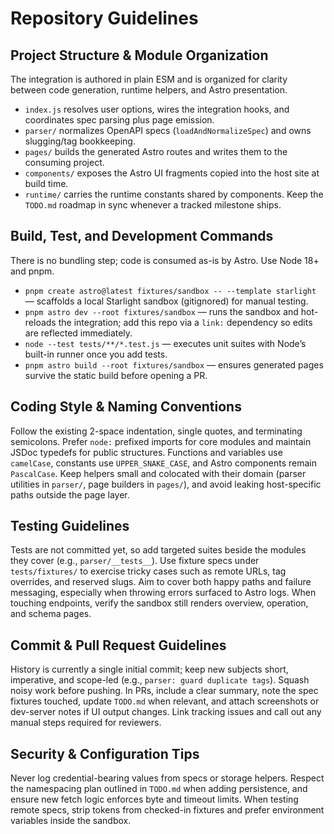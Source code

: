 # Repository Guidelines

## Project Structure & Module Organization
The integration is authored in plain ESM and is organized for clarity between code generation, runtime helpers, and Astro presentation.
- `index.js` resolves user options, wires the integration hooks, and coordinates spec parsing plus page emission.
- `parser/` normalizes OpenAPI specs (`loadAndNormalizeSpec`) and owns slugging/tag bookkeeping.
- `pages/` builds the generated Astro routes and writes them to the consuming project.
- `components/` exposes the Astro UI fragments copied into the host site at build time.
- `runtime/` carries the runtime constants shared by components.
Keep the `TODO.md` roadmap in sync whenever a tracked milestone ships.

## Build, Test, and Development Commands
There is no bundling step; code is consumed as-is by Astro. Use Node 18+ and pnpm.
- `pnpm create astro@latest fixtures/sandbox -- --template starlight` — scaffolds a local Starlight sandbox (gitignored) for manual testing.
- `pnpm astro dev --root fixtures/sandbox` — runs the sandbox and hot-reloads the integration; add this repo via a `link:` dependency so edits are reflected immediately.
- `node --test tests/**/*.test.js` — executes unit suites with Node’s built-in runner once you add tests.
- `pnpm astro build --root fixtures/sandbox` — ensures generated pages survive the static build before opening a PR.

## Coding Style & Naming Conventions
Follow the existing 2-space indentation, single quotes, and terminating semicolons. Prefer `node:` prefixed imports for core modules and maintain JSDoc typedefs for public structures. Functions and variables use `camelCase`, constants use `UPPER_SNAKE_CASE`, and Astro components remain `PascalCase`. Keep helpers small and colocated with their domain (parser utilities in `parser/`, page builders in `pages/`), and avoid leaking host-specific paths outside the page layer.

## Testing Guidelines
Tests are not committed yet, so add targeted suites beside the modules they cover (e.g., `parser/__tests__`). Use fixture specs under `tests/fixtures/` to exercise tricky cases such as remote URLs, tag overrides, and reserved slugs. Aim to cover both happy paths and failure messaging, especially when throwing errors surfaced to Astro logs. When touching endpoints, verify the sandbox still renders overview, operation, and schema pages.

## Commit & Pull Request Guidelines
History is currently a single initial commit; keep new subjects short, imperative, and scope-led (e.g., `parser: guard duplicate tags`). Squash noisy work before pushing. In PRs, include a clear summary, note the spec fixtures touched, update `TODO.md` when relevant, and attach screenshots or dev-server notes if UI output changes. Link tracking issues and call out any manual steps required for reviewers.

## Security & Configuration Tips
Never log credential-bearing values from specs or storage helpers. Respect the namespacing plan outlined in `TODO.md` when adding persistence, and ensure new fetch logic enforces byte and timeout limits. When testing remote specs, strip tokens from checked-in fixtures and prefer environment variables inside the sandbox.
